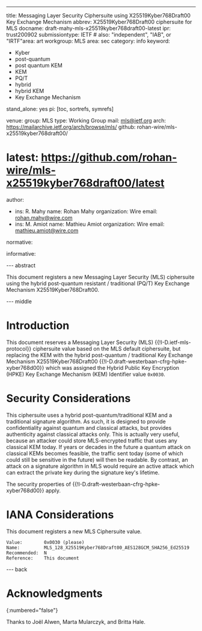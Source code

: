 ---
title: Messaging Layer Security Ciphersuite using X25519Kyber768Draft00 Key Exchange Mechanism
abbrev: X25519Kyber768Draft00 ciphersuite for MLS
docname: draft-mahy-mls-x25519kyber768draft00-latest
ipr: trust200902
submissiontype: IETF  # also: "independent", "IAB", or "IRTF"area: art
workgroup: MLS
area: sec
category: info
keyword:
 - Kyber
 - post-quantum
 - post quantum KEM
 - KEM
 - PQ/T
 - hybrid
 - hybrid KEM
 - Key Exchange Mechanism

stand_alone: yes
pi: [toc, sortrefs, symrefs]

venue:
  group: MLS
  type: Working Group
  mail: mls@ietf.org
  arch: https://mailarchive.ietf.org/arch/browse/mls/
  github: rohan-wire/mls-x25519kyber768draft00/
#  latest: https://github.com/rohan-wire/mls-x25519kyber768draft00/latest

author:
 -  ins: R. Mahy
    name: Rohan Mahy
    organization: Wire
    email: rohan.mahy@wire.com
 -  ins: M. Amiot
    name: Mathieu Amiot
    organization: Wire
    email: mathieu.amiot@wire.com

normative:

informative:

--- abstract

This document registers a new Messaging Layer Security (MLS) ciphersuite using
the hybrid post-quantum resistant / traditional (PQ/T) Key Exchange Mechanism
X25519Kyber768Draft00.

--- middle

# Introduction

This
document reserves a Messaging Layer Security (MLS) {{!I-D.ietf-mls-protocol}}
ciphersuite value based on the MLS default ciphersuite, but replacing the KEM
with the hybrid post-quantum / traditional Key Exchange Mechanism
X25519Kyber768Draft00 {{!I-D.draft-westerbaan-cfrg-hpke-xyber768d00}} which was
assigned the Hybrid Public Key Encryption (HPKE) Key Exchange Mechanism (KEM)
Identifier value `0x0030`.

# Security Considerations

This ciphersuite uses a hybrid post-quantum/traditional KEM and a traditional
signature algorithm. As such, it is designed to provide confidentiality against
quantum and classical attacks, but provides authenticity against classical
attacks only. This is actually very useful, because an attacker could store
MLS-encrypted traffic that uses any classical KEM today. If years or decades in
the future a quantum attack on classical KEMs becomes feasible, the traffic sent
today (some of which could still be sensitive in the future) will then be readable.
By contrast, an attack on a signature algorithm in MLS would require an active
attack which can extract the private key during the signature key's lifetime.

The security properties of {{!I-D.draft-westerbaan-cfrg-hpke-xyber768d00}} apply.

# IANA Considerations

This document registers a new MLS Ciphersuite value.

~~~
Value:        0x0030 (please)
Name:         MLS_128_X25519Kyber768Draft00_AES128GCM_SHA256_Ed25519
Recommended:  N
Reference:    This document
~~~



--- back

# Acknowledgments
{:numbered="false"}

Thanks to Joël Alwen, Marta Mularczyk, and Britta Hale.

